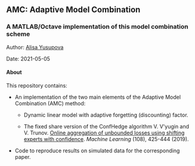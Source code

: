 ## AMC: Adaptive Model Combination
### A MATLAB/Octave implementation of this model combination scheme

Author: [Alisa Yusupova](http://www.lancaster.ac.uk/lums/people/alisa-yusupova)<br/>
<!-- E-mail: a(.)yusupova(at)lancaster(.)ac(.)uk<br/> -->
Date:     2021-05-05


#### About

This repository contains: 

- An implementation of the two main elements of the Adaptive Model Combination (AMC) method: 

	- Dynamic linear model with adaptive forgetting (discounting) factor.

	- The fixed share version of the ConfHedge algorithm
	  V. V'yugin and V. Trunov. 
	  [Online aggregation of unbounded losses using shifting experts with confidence](https://doi.org/10.1007/s10994-018-5751-z). 
	  *Machine Learning* (108), 425-444 (2019). 


- Code to reproduce results on simulated data for the corresponding paper.



